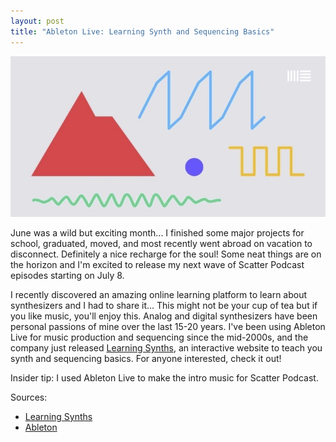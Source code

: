 ```yaml
---
layout: post
title: "Ableton Live: Learning Synth and Sequencing Basics"
---
```


![](https://raw.githubusercontent.com/JavOrraca/Home/gh-pages/assets/img/learningsynths.jpg)

June was a wild but exciting month... I finished some major projects for school, graduated, moved, and most recently went abroad on vacation to disconnect. Definitely a nice recharge for the soul! Some neat things are on the horizon and I'm excited to release my next wave of Scatter Podcast episodes starting on July 8.

I recently discovered an amazing online learning platform to learn about synthesizers and I had to share it... This might not be your cup of tea but if you like music, you'll enjoy this. Analog and digital synthesizers have been personal passions of mine over the last 15-20 years. I've been using Ableton Live for music production and sequencing since the mid-2000s, and the company just released [Learning Synths](https://learningsynths.ableton.com/), an interactive website to teach you synth and sequencing basics. For anyone interested, check it out!

Insider tip: I used Ableton Live to make the intro music for Scatter Podcast.

Sources:
* [Learning Synths](https://learningsynths.ableton.com/)
* [Ableton](https://www.ableton.com/en/)